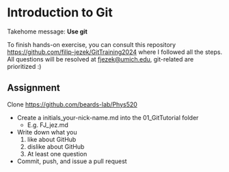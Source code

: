 # Introduction to Git
 
Takehome message: **Use git**

To finish hands-on exercise, you can consult this repository https://github.com/filip-jezek/GitTraining2024 where I followed all the steps. All questions will be resolved at fjezek@umich.edu, git-related are prioritized :)

## Assignment
Clone https://github.com/beards-lab/Phys520

- Create a initials_your-nick-name.md into the 01_GitTutorial folder
  - E.g. FJ_jez.md
- Write down what you 
  1. like about GitHub
  2. dislike about GitHub
  2. At least one question
- Commit, push, and issue a pull request



